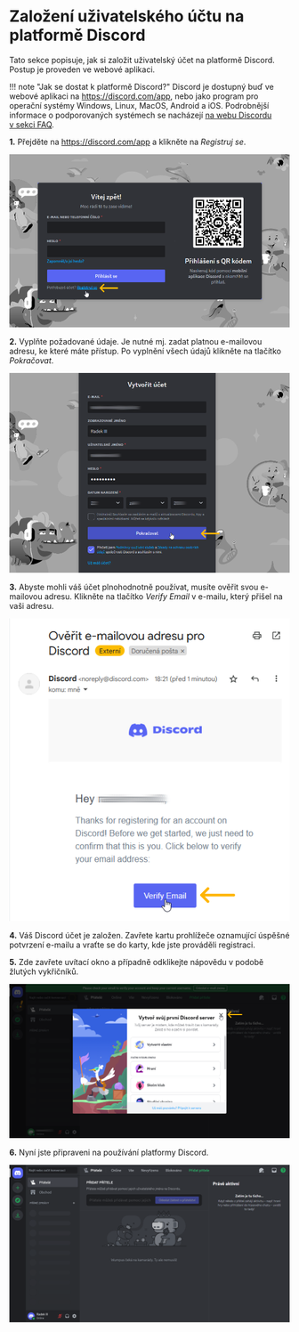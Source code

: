 # Založení uživatelského účtu na platformě Discord

Tato sekce popisuje, jak si založit uživatelský účet na platformě Discord. Postup je proveden ve webové aplikaci.

!!! note "Jak se dostat k&nbsp;platformě Discord?"
    Discord je dostupný buď ve webové aplikaci na <a href="https://discord.com/app" target="_blank">https://discord.com/app</a>, nebo jako program pro operační systémy Windows, Linux, MacOS, Android a iOS. Podrobnější informace o&nbsp;podporovaných systémech se nacházejí <a href="https://support.discord.com/hc/en-us/articles/213491697-What-are-the-OS-system-requirements-for-Discord" target="_blank">na webu Discordu v&nbsp;sekci FAQ</a>.

__1.__ Přejděte na <a href="https://discord.com/app" target="_blank">https://discord.com/app</a> a klikněte na _Registruj se_.

![h](../img/010101.png)

__2.__ Vyplňte požadované údaje. Je nutné mj. zadat platnou e-mailovou adresu, ke které máte přístup. Po vyplnění všech údajů klikněte na tlačítko _Pokračovat_.

![h](../img/010102.png)

__3.__ Abyste mohli váš účet plnohodnotně používat, musíte ověřit svou e-mailovou adresu. Klikněte na tlačítko _Verify Email_ v&nbsp;e-mailu, který přišel na vaši adresu.

![h](../img/010102b.png)

__4.__ Váš Discord účet je založen. Zavřete kartu prohlížeče oznamující úspěšné potvrzení e-mailu a vraťte se do karty, kde jste prováděli registraci.

__5.__ Zde zavřete uvítací okno a případně odklikejte nápovědu v&nbsp;podobě žlutých vykřičníků.

![h](../img/010103.png)

__6.__ Nyní jste připraveni na používání platformy Discord.

![h](../img/010104.png)
